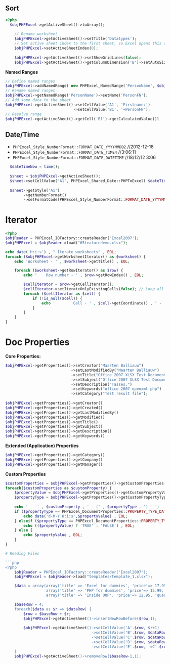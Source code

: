 ## Sort
```php
<?php
  $objPHPExcel->getActiveSheet()->toArray();
	
	// Rename worksheet
	$objPHPExcel->getActiveSheet()->setTitle('Datatypes');  
	// Set active sheet index to the first sheet, so Excel opens this as the first sheet
	$objPHPExcel->setActiveSheetIndex(0);
	
	$objPHPExcel->getActiveSheet()->setShowGridLines(false);
	$objPHPExcel->getActiveSheet()->getColumnDimension('B')->setAutoSize(true);
```

**Named Ranges**
```php
// Define named ranges
$objPHPExcel->addNamedRange( new PHPExcel_NamedRange('PersonName', $objPHPExcel->getActiveSheet(), 'B1') );
// Rename named ranges
$objPHPExcel->getNamedRange('PersonName')->setName('PersonFN');
// Add some data to the sheet
$objPHPExcel->getActiveSheet()->setCellValue('A1', 'Firstname:')
                              ->setCellValue('B1', '=PersonFN');
// Resolve range
$objPHPExcel->getActiveSheet()->getCell('B1')->getCalculatedValue()l
```


## Date/Time

* `PHPExcel_Style_NumberFormat::FORMAT_DATE_YYYYMMDD2` //2012-12-18  
* `PHPExcel_Style_NumberFormat::FORMAT_DATE_TIME4`     //3:06:11  
* `PHPExcel_Style_NumberFormat::FORMAT_DATE_DATETIME`  //18/12/12 3:06  

```php
  $dateTimeNow = time();
  
  $sheet = $objPHPExcel->getActiveSheet();
  $sheet->setCellValue('A1', PHPExcel_Shared_Date::PHPToExcel( $dateTimeNow ));
  
  $sheet->getStyle('A1')
        ->getNumberFormat()
        ->setFormatCode(PHPExcel_Style_NumberFormat::FORMAT_DATE_YYYYMMDD2);  //2012-12-18

```




# Iterator
```php
<?php
$objReader = PHPExcel_IOFactory::createReader('Excel2007');
$objPHPExcel = $objReader->load("05featuredemo.xlsx");

echo date('H:i:s') , " Iterate worksheets" , EOL;
foreach ($objPHPExcel->getWorksheetIterator() as $worksheet) {
	echo 'Worksheet - ' , $worksheet->getTitle() , EOL;

	foreach ($worksheet->getRowIterator() as $row) {
		echo '    Row number - ' , $row->getRowIndex() , EOL;

		$cellIterator = $row->getCellIterator();
		$cellIterator->setIterateOnlyExistingCells(false); // Loop all cells, even if it is not set
		foreach ($cellIterator as $cell) {
			if (!is_null($cell)) {
				echo '        Cell - ' , $cell->getCoordinate() , ' - ' , $cell->getCalculatedValue() , EOL;
			}
		}
	}
}
```

# Doc Properties
**Core Properties:**
```php
$objPHPExcel->getProperties()->setCreator("Maarten Balliauw")
							 ->setLastModifiedBy("Maarten Balliauw")
							 ->setTitle("Office 2007 XLSX Test Document")
							 ->setSubject("Office 2007 XLSX Test Document")
							 ->setDescription("Tasses.")
							 ->setKeywords("office 2007 openxml php")
							 ->setCategory("Test result file");
							 
$objPHPExcel->getProperties()->getCreator()
$objPHPExcel->getProperties()->getCreated()
$objPHPExcel->getProperties()->getLastModifiedBy()
$objPHPExcel->getProperties()->getModified()
$objPHPExcel->getProperties()->getTitle()
$objPHPExcel->getProperties()->getSubject()
$objPHPExcel->getProperties()->getDescription()
$objPHPExcel->getProperties()->getKeywords()
```
**Extended (Application) Properties**  
```php
$objPHPExcel->getProperties()->getCategory()
$objPHPExcel->getProperties()->getCompany()
$objPHPExcel->getProperties()->getManager()
```
**Custom Properties**
```php
$customProperties = $objPHPExcel->getProperties()->getCustomProperties();
foreach($customProperties as $customProperty) {
	$propertyValue = $objPHPExcel->getProperties()->getCustomPropertyValue($customProperty);
	$propertyType = $objPHPExcel->getProperties()->getCustomPropertyType($customProperty);
	
	echo '    ' , $customProperty , ' - (' , $propertyType , ') - ';
	if ($propertyType == PHPExcel_DocumentProperties::PROPERTY_TYPE_DATE) {
		echo date('d-M-Y H:i:s',$propertyValue) , EOL;
	} elseif ($propertyType == PHPExcel_DocumentProperties::PROPERTY_TYPE_BOOLEAN) {
		echo (($propertyValue) ? 'TRUE' : 'FALSE') , EOL;
	} else {
		echo $propertyValue , EOL;
	}
}

# Reading Files

```php
<?php
	$objReader = PHPExcel_IOFactory::createReader('Excel2007');
	$objPHPExcel = $objReader->load("templates/template_1.xlsx");

	$data = array(array('title' => 'Excel for dummies', 'price'=> 17.99, 'quantity'	=> 2),
				  array('title' => 'PHP for dummies', 'price'=> 15.99, 'quantity' => 1),
				  array('title' => 'Inside OOP', 'price'=> 12.95, 'quantity' => 1));

	$baseRow = 4;
	foreach($data as $r => $dataRow) {
		$row = $baseRow + $r;
		$objPHPExcel->getActiveSheet()->insertNewRowBefore($row,1);
	
		$objPHPExcel->getActiveSheet()->setCellValue('A'.$row, $r+1)
		                              ->setCellValue('B'.$row, $dataRow['title'])
		                              ->setCellValue('C'.$row, $dataRow['price'])
		                              ->setCellValue('D'.$row, $dataRow['quantity'])
		                              ->setCellValue('E'.$row, '=C'.$row.'*D'.$row);
	}
	$objPHPExcel->getActiveSheet()->removeRow($baseRow-1,1);
```

